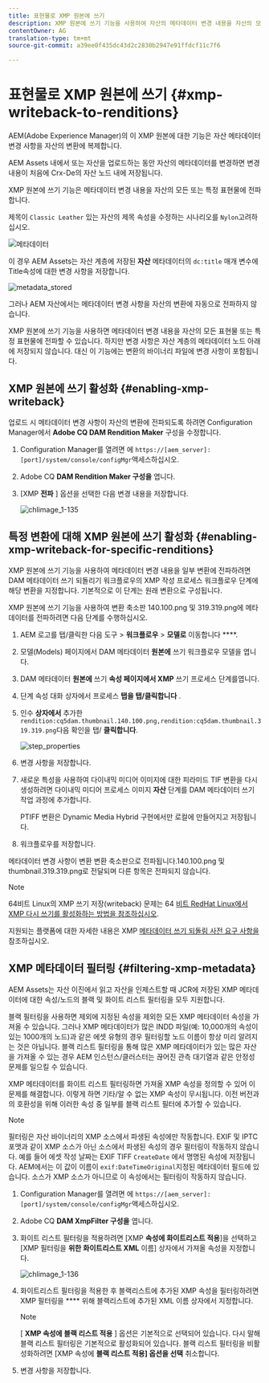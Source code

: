 ```yaml
---
title: 표현물로 XMP 원본에 쓰기
description: XMP 원본에 쓰기 기능을 사용하여 자산의 메타데이터 변경 내용을 자산의 모든 표현물 또는 특정 표현물에 전파하는 방법을 알아봅니다.
contentOwner: AG
translation-type: tm+mt
source-git-commit: a39ee0f435dc43d2c2830b2947e91ffdcf11c7f6

---
```



# 표현물로 XMP 원본에 쓰기 {#xmp-writeback-to-renditions}

AEM(Adobe Experience Manager)의 이 XMP 원본에 대한 기능은 자산 메타데이터 변경 사항을 자산의 변환에 복제합니다.

AEM Assets 내에서 또는 자산을 업로드하는 동안 자산의 메타데이터를 변경하면 변경 내용이 처음에 Crx-De의 자산 노드 내에 저장됩니다.

XMP 원본에 쓰기 기능은 메타데이터 변경 내용을 자산의 모든 또는 특정 표현물에 전파합니다.

제목이 `Classic Leather` 있는 자산의 제목 속성을 수정하는 시나리오를 `Nylon`고려하십시오.

![메타데이터](assets/metadata.png)

이 경우 AEM Assets는 자산 계층에 저장된 **자산** 메타데이터의 `dc:title` 매개 변수에 Title속성에 대한 변경 사항을 저장합니다.

![metadata_stored](assets/metadata_stored.png)

그러나 AEM 자산에서는 메타데이터 변경 사항을 자산의 변환에 자동으로 전파하지 않습니다.

XMP 원본에 쓰기 기능을 사용하면 메타데이터 변경 내용을 자산의 모든 표현물 또는 특정 표현물에 전파할 수 있습니다. 하지만 변경 사항은 자산 계층의 메타데이터 노드 아래에 저장되지 않습니다. 대신 이 기능에는 변환의 바이너리 파일에 변경 사항이 포함됩니다.

## XMP 원본에 쓰기 활성화 {#enabling-xmp-writeback}

업로드 시 메타데이터 변경 사항이 자산의 변환에 전파되도록 하려면 Configuration Manager에서 **Adobe CQ DAM Rendition Maker** 구성을 수정합니다.

1. Configuration Manager를 열려면 에 `https://[aem_server]:[port]/system/console/configMgr`액세스하십시오.
1. Adobe CQ **DAM Rendition Maker 구성을** 엽니다.
1. [XMP **전파** ] 옵션을 선택한 다음 변경 내용을 저장합니다.

   ![chlimage_1-135](assets/chlimage_1-346.png)

## 특정 변환에 대해 XMP 원본에 쓰기 활성화 {#enabling-xmp-writeback-for-specific-renditions}

XMP 원본에 쓰기 기능을 사용하여 메타데이터 변경 내용을 일부 변환에 전파하려면 DAM 메타데이터 쓰기 되돌리기 워크플로우의 XMP 작성 프로세스 워크플로우 단계에 해당 변환을 지정합니다. 기본적으로 이 단계는 원래 변환으로 구성됩니다.

XMP 원본에 쓰기 기능을 사용하여 변환 축소판 140.100.png 및 319.319.png에 메타데이터를 전파하려면 다음 단계를 수행하십시오.

1. AEM 로고를 탭/클릭한 다음 도구 > **워크플로우** > **모델로** 이동합니다 ****.
1. 모델(Models) 페이지에서 DAM 메타데이터 **원본에** 쓰기 워크플로우 모델을 엽니다.
1. DAM 메타데이터 **원본에** 쓰기 **속성 페이지에서 XMP** 쓰기 프로세스 단계를엽니다.
1. 단계 속성 대화 상자에서 프로세스 **탭을 탭/클릭합니다** .
1. 인수 **상자에서** 추가한 `rendition:cq5dam.thumbnail.140.100.png,rendition:cq5dam.thumbnail.319.319.png`다음 확인을 탭/ **클릭합니다**.

   ![step_properties](assets/step_properties.png)

1. 변경 사항을 저장합니다.
1. 새로운 특성을 사용하여 다이내믹 미디어 이미지에 대한 피라미드 TIF 변환을 다시 생성하려면 다이내믹 미디어 프로세스 이미지 **자산** 단계를 DAM 메타데이터 쓰기 작업 과정에 추가합니다.

   PTIFF 변환은 Dynamic Media Hybrid 구현에서만 로컬에 만들어지고 저장됩니다.

1. 워크플로우를 저장합니다.

메타데이터 변경 사항이 변환 변환 축소판으로 전파됩니다.140.100.png 및 thumbnail.319.319.png로 전달되며 다른 항목은 전파되지 않습니다.

>[!NOTE]
>
>64비트 Linux의 XMP 쓰기 저장(writeback) 문제는 64 [비트 RedHat Linux에서 XMP 다시 쓰기를 활성화하는 방법을 참조하십시오](https://helpx.adobe.com/experience-manager/kb/enable-xmp-write-back-64-bit-redhat.html).
>
>지원되는 플랫폼에 대한 자세한 내용은 XMP [메타데이터 쓰기 되돌림 사전 요구 사항을](/help/sites-deploying/technical-requirements.md#requirements-for-aem-assets-xmp-metadata-write-back)참조하십시오.

## XMP 메타데이터 필터링 {#filtering-xmp-metadata}

AEM Assets는 자산 이진에서 읽고 자산을 인제스트할 때 JCR에 저장된 XMP 메타데이터에 대한 속성/노드의 블랙 및 화이트 리스트 필터링을 모두 지원합니다.

블랙 필터링을 사용하면 제외에 지정된 속성을 제외한 모든 XMP 메타데이터 속성을 가져올 수 있습니다. 그러나 XMP 메타데이터가 많은 INDD 파일(예: 10,000개의 속성이 있는 1000개의 노드)과 같은 에셋 유형의 경우 필터링할 노드 이름이 항상 미리 알려지는 것은 아닙니다. 블랙 리스트 필터링을 통해 많은 XMP 메타데이터가 있는 많은 자산을 가져올 수 있는 경우 AEM 인스턴스/클러스터는 끊어진 관측 대기열과 같은 안정성 문제를 일으킬 수 있습니다.

XMP 메타데이터를 화이트 리스트 필터링하면 가져올 XMP 속성을 정의할 수 있어 이 문제를 해결합니다. 이렇게 하면 기타/알 수 없는 XMP 속성이 무시됩니다. 이전 버전과의 호환성을 위해 이러한 속성 중 일부를 블랙 리스트 필터에 추가할 수 있습니다.

>[!NOTE]
>
>필터링은 자산 바이너리의 XMP 소스에서 파생된 속성에만 작동합니다. EXIF 및 IPTC 포맷과 같이 XMP 소스가 아닌 소스에서 파생된 속성의 경우 필터링이 작동하지 않습니다. 예를 들어 에셋 작성 날짜는 EXIF TIFF `CreateDate` 에서 명명된 속성에 저장됩니다. AEM에서는 이 값이 이름이 `exif:DateTimeOriginal`지정된 메타데이터 필드에 있습니다. 소스가 XMP 소스가 아니므로 이 속성에서는 필터링이 작동하지 않습니다.

1. Configuration Manager를 열려면 에 `https://[aem_server]:[port]/system/console/configMgr`액세스하십시오.
1. Adobe CQ **DAM XmpFilter 구성을** 엽니다.
1. 화이트 리스트 필터링을 적용하려면 [XMP **속성에 화이트리스트 적용**]을 선택하고 [XMP 필터링을 **위한 화이트리스트 XML** 이름] 상자에서 가져올 속성을 지정합니다.

   ![chlimage_1-136](assets/chlimage_1-347.png)

1. 화이트리스트 필터링을 적용한 후 블랙리스트에 추가된 XMP 속성을 필터링하려면 XMP 필터링을 **** 위해 블랙리스트에 추가된 XML 이름 상자에서 지정합니다.

   >[!NOTE]
   >
   >[ **XMP 속성에 블랙 리스트 적용** ] 옵션은 기본적으로 선택되어 있습니다. 다시 말해 블랙 리스트 필터링은 기본적으로 활성화되어 있습니다. 블랙 리스트 필터링을 비활성화하려면 [XMP 속성에 **블랙 리스트 적용] 옵션을 선택** 취소합니다.

1. 변경 사항을 저장합니다.
